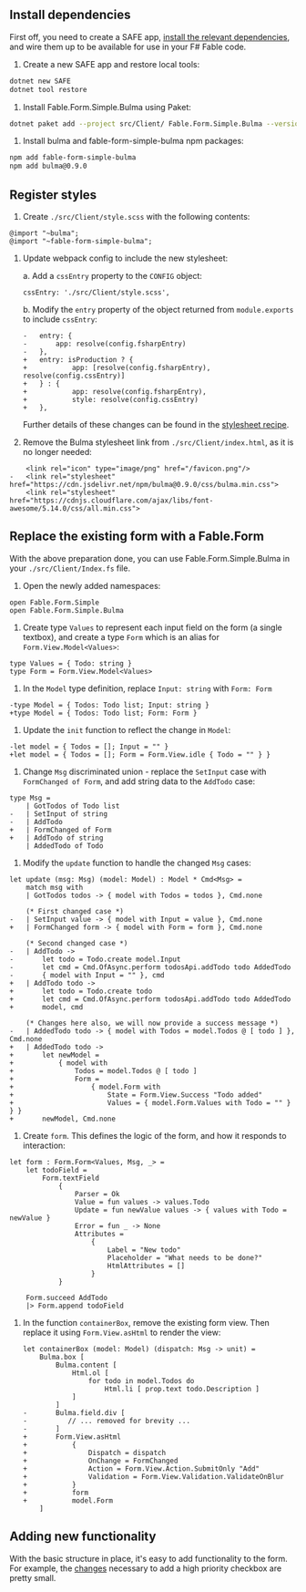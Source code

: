 ## Install dependencies

First off, you need to create a SAFE app, [install the relevant dependencies](https://mangelmaxime.github.io/Fable.Form/Fable.Form.Simple.Bulma/installation.html), and wire them up to be available for use in your F# Fable code.

1. Create a new SAFE app and restore local tools:
```sh
dotnet new SAFE
dotnet tool restore
```

1. Install Fable.Form.Simple.Bulma using Paket:
```sh
dotnet paket add --project src/Client/ Fable.Form.Simple.Bulma --version 3.0.0
```

1. Install bulma and fable-form-simple-bulma npm packages:
```sh
npm add fable-form-simple-bulma
npm add bulma@0.9.0
```

## Register styles

1. Create `./src/Client/style.scss` with the following contents:
``` { .scss title="style.scss" }
@import "~bulma";
@import "~fable-form-simple-bulma";
```

1. Update webpack config to include the new stylesheet:

    a. Add a `cssEntry` property to the `CONFIG` object:
    ```{ .js title="webpack.config.js" }
    cssEntry: './src/Client/style.scss',
    ```

    b. Modify the `entry` property of the object returned from `module.exports` to include `cssEntry`:
    ```{ .diff title="webpack.config.js" }
    -   entry: {
    -       app: resolve(config.fsharpEntry)
    -   },
    +   entry: isProduction ? {
    +           app: [resolve(config.fsharpEntry), resolve(config.cssEntry)]
    +   } : {
    +           app: resolve(config.fsharpEntry),
    +           style: resolve(config.cssEntry)
    +   },
    ```
    Further details of these changes can be found in the [stylesheet recipe](/docs/recipes/ui/add-style/).

1. Remove the Bulma stylesheet link from `./src/Client/index.html`, as it is no longer needed:
``` { .diff title="index.html" }
    <link rel="icon" type="image/png" href="/favicon.png"/>
-   <link rel="stylesheet" href="https://cdn.jsdelivr.net/npm/bulma@0.9.0/css/bulma.min.css">
    <link rel="stylesheet" href="https://cdnjs.cloudflare.com/ajax/libs/font-awesome/5.14.0/css/all.min.css">
```

## Replace the existing form with a Fable.Form

With the above preparation done, you can use Fable.Form.Simple.Bulma in your `./src/Client/Index.fs` file.

1. Open the newly added namespaces:
``` { .fsharp title="Index.fs" }
open Fable.Form.Simple
open Fable.Form.Simple.Bulma
```

1. Create type `Values` to represent each input field on the form (a single textbox), and create a type `Form` which is an alias for `Form.View.Model<Values>`:
``` { .fsharp title="Index.fs" }
type Values = { Todo: string }
type Form = Form.View.Model<Values>
```

1. In the `Model` type definition, replace `Input: string` with `Form: Form`  
```  { .diff title="Index.fs" }
-type Model = { Todos: Todo list; Input: string }
+type Model = { Todos: Todo list; Form: Form }
```

1. Update the `init` function to reflect the change in `Model`:
```  { .diff title="Index.fs" }
-let model = { Todos = []; Input = "" }
+let model = { Todos = []; Form = Form.View.idle { Todo = "" } }
```

1. Change `Msg` discriminated union - replace the `SetInput` case with `FormChanged of Form`, and add string data to the `AddTodo` case:
``` { .diff title="Index.fs" }
type Msg =
    | GotTodos of Todo list
-   | SetInput of string
-   | AddTodo
+   | FormChanged of Form
+   | AddTodo of string
    | AddedTodo of Todo
```

1. Modify the `update` function to handle the changed `Msg` cases:
``` { .diff title="Index.fs" }
let update (msg: Msg) (model: Model) : Model * Cmd<Msg> =
    match msg with
    | GotTodos todos -> { model with Todos = todos }, Cmd.none

    (* First changed case *)
-   | SetInput value -> { model with Input = value }, Cmd.none
+   | FormChanged form -> { model with Form = form }, Cmd.none

    (* Second changed case *)
-   | AddTodo ->
-       let todo = Todo.create model.Input
-       let cmd = Cmd.OfAsync.perform todosApi.addTodo todo AddedTodo
-       { model with Input = "" }, cmd
+   | AddTodo todo ->
+       let todo = Todo.create todo
+       let cmd = Cmd.OfAsync.perform todosApi.addTodo todo AddedTodo
+       model, cmd

    (* Changes here also, we will now provide a success message *)
-   | AddedTodo todo -> { model with Todos = model.Todos @ [ todo ] }, Cmd.none
+   | AddedTodo todo ->
+       let newModel =
+           { model with
+               Todos = model.Todos @ [ todo ]
+               Form =
+                   { model.Form with
+                       State = Form.View.Success "Todo added"
+                       Values = { model.Form.Values with Todo = "" } } }
+       newModel, Cmd.none
```

1. Create `form`. This defines the logic of the form, and how it responds to interaction:
``` { .fsharp title="Index.fs" }
let form : Form.Form<Values, Msg, _> =
    let todoField =
        Form.textField
            {
                Parser = Ok
                Value = fun values -> values.Todo
                Update = fun newValue values -> { values with Todo = newValue }
                Error = fun _ -> None
                Attributes =
                    {
                        Label = "New todo"
                        Placeholder = "What needs to be done?"
                        HtmlAttributes = []
                    }
            }

    Form.succeed AddTodo
    |> Form.append todoField
```

1. In the function `containerBox`, remove the existing form view. Then replace it using `Form.View.asHtml` to render the view:
    ```  { .diff title="Index.fs" }
    let containerBox (model: Model) (dispatch: Msg -> unit) =
        Bulma.box [
            Bulma.content [
                Html.ol [
                    for todo in model.Todos do
                        Html.li [ prop.text todo.Description ]
                ]
            ]
    -       Bulma.field.div [
    -          // ... removed for brevity ...
    -       ]
    +       Form.View.asHtml
    +           {
    +               Dispatch = dispatch
    +               OnChange = FormChanged
    +               Action = Form.View.Action.SubmitOnly "Add"
    +               Validation = Form.View.Validation.ValidateOnBlur
    +           }
    +           form
    +           model.Form
        ]
    ```


## Adding new functionality

With the basic structure in place, it's easy to add functionality to the form. For example, the [changes](https://github.com/CompositionalIT/safe-fable-form/commit/6342ee8f4abcfeed6dd5066718e6845e6e2174d0) necessary to add a high priority checkbox are pretty small.
